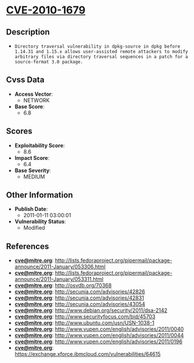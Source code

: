 
# [CVE-2010-1679](https://cve.mitre.org/cgi-bin/cvename.cgi?name=CVE-2010-1679)

## Description

- `Directory traversal vulnerability in dpkg-source in dpkg before 1.14.31 and 1.15.x allows user-assisted remote attackers to modify arbitrary files via directory traversal sequences in a patch for a source-format 3.0 package.`

## Cvss Data

- **Access Vector**:
  - NETWORK
- **Base Score**:
  - 6.8

## Scores

- **Exploitability Score**:
  - 8.6
- **Impact Score**:
  - 6.4
- **Base Severity**:
  - MEDIUM

## Other Information

- **Publish Date**:
  - 2011-01-11 03:00:01
- **Vulnerability Status**:
  - Modified

## References

- **cve@mitre.org**: http://lists.fedoraproject.org/pipermail/package-announce/2011-January/053306.html
- **cve@mitre.org**: http://lists.fedoraproject.org/pipermail/package-announce/2011-January/053311.html
- **cve@mitre.org**: http://osvdb.org/70368
- **cve@mitre.org**: http://secunia.com/advisories/42826
- **cve@mitre.org**: http://secunia.com/advisories/42831
- **cve@mitre.org**: http://secunia.com/advisories/43054
- **cve@mitre.org**: http://www.debian.org/security/2011/dsa-2142
- **cve@mitre.org**: http://www.securityfocus.com/bid/45703
- **cve@mitre.org**: http://www.ubuntu.com/usn/USN-1038-1
- **cve@mitre.org**: http://www.vupen.com/english/advisories/2011/0040
- **cve@mitre.org**: http://www.vupen.com/english/advisories/2011/0044
- **cve@mitre.org**: http://www.vupen.com/english/advisories/2011/0196
- **cve@mitre.org**: https://exchange.xforce.ibmcloud.com/vulnerabilities/64615
